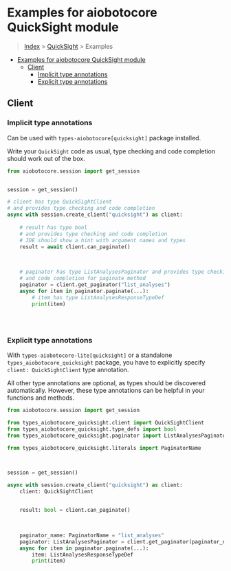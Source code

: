 <a id="examples-for-aiobotocore-quicksight-module"></a>

# Examples for aiobotocore QuickSight module

> [Index](../README.md) > [QuickSight](./README.md) > Examples

- [Examples for aiobotocore QuickSight module](#examples-for-aiobotocore-quicksight-module)
  - [Client](#client)
    - [Implicit type annotations](#implicit-type-annotations)
    - [Explicit type annotations](#explicit-type-annotations)

<a id="client"></a>

## Client

<a id="implicit-type-annotations"></a>

### Implicit type annotations

Can be used with `types-aiobotocore[quicksight]` package installed.

Write your `QuickSight` code as usual, type checking and code completion should
work out of the box.

```python
from aiobotocore.session import get_session


session = get_session()

# client has type QuickSightClient
# and provides type checking and code completion
async with session.create_client("quicksight") as client:
    
    # result has type bool
    # and provides type checking and code completion
    # IDE should show a hint with argument names and types
    result = await client.can_paginate()
    

    
    # paginator has type ListAnalysesPaginator and provides type checking
    # and code completion for paginate method
    paginator = client.get_paginator("list_analyses")
    async for item in paginator.paginate(...):
        # item has type ListAnalysesResponseTypeDef
        print(item)
    

    
```

<a id="explicit-type-annotations"></a>

### Explicit type annotations

With `types-aiobotocore-lite[quicksight]` or a standalone
`types_aiobotocore_quicksight` package, you have to explicitly specify
`client: QuickSightClient` type annotation.

All other type annotations are optional, as types should be discovered
automatically. However, these type annotations can be helpful in your functions
and methods.

```python
from aiobotocore.session import get_session

from types_aiobotocore_quicksight.client import QuickSightClient
from types_aiobotocore_quicksight.type_defs import bool
from types_aiobotocore_quicksight.paginator import ListAnalysesPaginator

from types_aiobotocore_quicksight.literals import PaginatorName



session = get_session()

async with session.create_client("quicksight") as client:
    client: QuickSightClient

    
    result: bool = client.can_paginate()
    

    
    paginator_name: PaginatorName = "list_analyses"
    paginator: ListAnalysesPaginator = client.get_paginator(paginator_name)
    async for item in paginator.paginate(...):
        item: ListAnalysesResponseTypeDef
        print(item)
    

    
```
